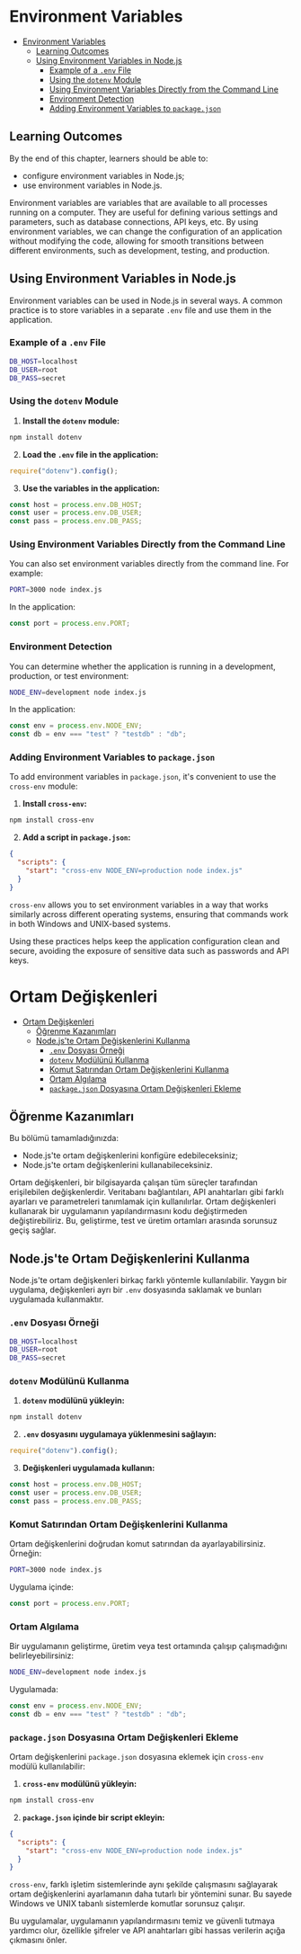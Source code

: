 # Environment Variables

- [Environment Variables](#environment-variables)
  - [Learning Outcomes](#learning-outcomes)
  - [Using Environment Variables in Node.js](#using-environment-variables-in-nodejs)
    - [Example of a `.env` File](#example-of-a-env-file)
    - [Using the `dotenv` Module](#using-the-dotenv-module)
    - [Using Environment Variables Directly from the Command Line](#using-environment-variables-directly-from-the-command-line)
    - [Environment Detection](#environment-detection)
    - [Adding Environment Variables to `package.json`](#adding-environment-variables-to-packagejson)

## Learning Outcomes

By the end of this chapter, learners should be able to:

- configure environment variables in Node.js;
- use environment variables in Node.js.

Environment variables are variables that are available to all processes running on a computer. They are useful for defining various settings and parameters, such as database connections, API keys, etc. By using environment variables, we can change the configuration of an application without modifying the code, allowing for smooth transitions between different environments, such as development, testing, and production.

## Using Environment Variables in Node.js

Environment variables can be used in Node.js in several ways. A common practice is to store variables in a separate `.env` file and use them in the application.

### Example of a `.env` File

```bash
DB_HOST=localhost
DB_USER=root
DB_PASS=secret
```

### Using the `dotenv` Module

1. **Install the `dotenv` module:**

```bash
npm install dotenv
```

2. **Load the `.env` file in the application:**

```javascript
require("dotenv").config();
```

3. **Use the variables in the application:**

```javascript
const host = process.env.DB_HOST;
const user = process.env.DB_USER;
const pass = process.env.DB_PASS;
```

### Using Environment Variables Directly from the Command Line

You can also set environment variables directly from the command line. For example:

```bash
PORT=3000 node index.js
```

In the application:

```javascript
const port = process.env.PORT;
```

### Environment Detection

You can determine whether the application is running in a development, production, or test environment:

```bash
NODE_ENV=development node index.js
```

In the application:

```javascript
const env = process.env.NODE_ENV;
const db = env === "test" ? "testdb" : "db";
```

### Adding Environment Variables to `package.json`

To add environment variables in `package.json`, it's convenient to use the `cross-env` module:

1. **Install `cross-env`:**

```bash
npm install cross-env
```

2. **Add a script in `package.json`:**

```json
{
  "scripts": {
    "start": "cross-env NODE_ENV=production node index.js"
  }
}
```

`cross-env` allows you to set environment variables in a way that works similarly across different operating systems, ensuring that commands work in both Windows and UNIX-based systems.

Using these practices helps keep the application configuration clean and secure, avoiding the exposure of sensitive data such as passwords and API keys.

# Ortam Değişkenleri

- [Ortam Değişkenleri](#ortam-degiskenleri)
  - [Öğrenme Kazanımları](#ogrenme-kazanimlari)
  - [Node.js'te Ortam Değişkenlerini Kullanma](#nodejste-ortam-degiskenlerini-kullanma)
    - [`.env` Dosyası Örneği](#env-dosyasi-ornegi)
    - [`dotenv` Modülünü Kullanma](#dotenv-modulunu-kullanma)
    - [Komut Satırından Ortam Değişkenlerini Kullanma](#komut-satirindan-ortam-degiskenlerini-kullanma)
    - [Ortam Algılama](#ortam-algilama)
    - [`package.json` Dosyasına Ortam Değişkenleri Ekleme](#packagejson-dosyasina-ortam-degiskenleri-ekleme)

## Öğrenme Kazanımları

Bu bölümü tamamladığınızda:

- Node.js'te ortam değişkenlerini konfigüre edebileceksiniz;
- Node.js'te ortam değişkenlerini kullanabileceksiniz.

Ortam değişkenleri, bir bilgisayarda çalışan tüm süreçler tarafından erişilebilen değişkenlerdir. Veritabanı bağlantıları, API anahtarları gibi farklı ayarları ve parametreleri tanımlamak için kullanılırlar. Ortam değişkenleri kullanarak bir uygulamanın yapılandırmasını kodu değiştirmeden değiştirebiliriz. Bu, geliştirme, test ve üretim ortamları arasında sorunsuz geçiş sağlar.

## Node.js'te Ortam Değişkenlerini Kullanma

Node.js'te ortam değişkenleri birkaç farklı yöntemle kullanılabilir. Yaygın bir uygulama, değişkenleri ayrı bir `.env` dosyasında saklamak ve bunları uygulamada kullanmaktır.

### `.env` Dosyası Örneği

```bash
DB_HOST=localhost
DB_USER=root
DB_PASS=secret
```

### `dotenv` Modülünü Kullanma

1. **`dotenv` modülünü yükleyin:**

```bash
npm install dotenv
```

2. **`.env` dosyasını uygulamaya yüklenmesini sağlayın:**

```javascript
require("dotenv").config();
```

3. **Değişkenleri uygulamada kullanın:**

```javascript
const host = process.env.DB_HOST;
const user = process.env.DB_USER;
const pass = process.env.DB_PASS;
```

### Komut Satırından Ortam Değişkenlerini Kullanma

Ortam değişkenlerini doğrudan komut satırından da ayarlayabilirsiniz. Örneğin:

```bash
PORT=3000 node index.js
```

Uygulama içinde:

```javascript
const port = process.env.PORT;
```

### Ortam Algılama

Bir uygulamanın geliştirme, üretim veya test ortamında çalışıp çalışmadığını belirleyebilirsiniz:

```bash
NODE_ENV=development node index.js
```

Uygulamada:

```javascript
const env = process.env.NODE_ENV;
const db = env === "test" ? "testdb" : "db";
```

### `package.json` Dosyasına Ortam Değişkenleri Ekleme

Ortam değişkenlerini `package.json` dosyasına eklemek için `cross-env` modülü kullanılabilir:

1. **`cross-env` modülünü yükleyin:**

```bash
npm install cross-env
```

2. **`package.json` içinde bir script ekleyin:**

```json
{
  "scripts": {
    "start": "cross-env NODE_ENV=production node index.js"
  }
}
```

`cross-env`, farklı işletim sistemlerinde aynı şekilde çalışmasını sağlayarak ortam değişkenlerini ayarlamanın daha tutarlı bir yöntemini sunar. Bu sayede Windows ve UNIX tabanlı sistemlerde komutlar sorunsuz çalışır.

Bu uygulamalar, uygulamanın yapılandırmasını temiz ve güvenli tutmaya yardımcı olur, özellikle şifreler ve API anahtarları gibi hassas verilerin açığa çıkmasını önler.

